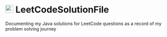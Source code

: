 # <img src="https://leetcode.com/static/images/LeetCode_logo_rvs.png" alt="drawing" width="25" /> LeetCodeSolutionFile




Documenting my Java solutions for LeetCode questions as a record of my problem solving journey

